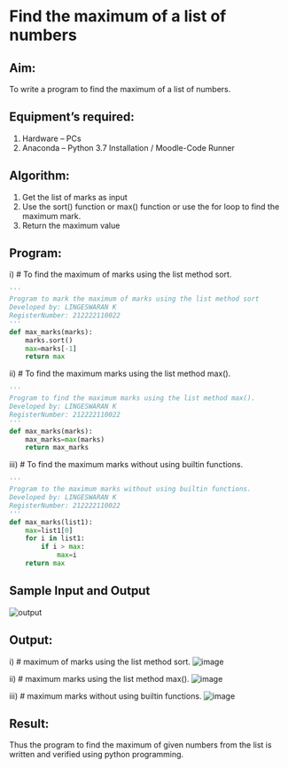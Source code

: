 # Find the maximum of a list of numbers
## Aim:
To write a program to find the maximum of a list of numbers.
## Equipment’s required:
1.	Hardware – PCs
2.	Anaconda – Python 3.7 Installation / Moodle-Code Runner
## Algorithm:
1.	Get the list of marks as input
2.	Use the sort() function or max() function or use the for loop to find the maximum mark.
3.	Return the maximum value
## Program:

i)	# To find the maximum of marks using the list method sort.
```Python
''' 
Program to mark the maximum of marks using the list method sort
Developed by: LINGESWARAN K 
RegisterNumber: 212222110022
'''
def max_marks(marks):
    marks.sort()
    max=marks[-1]
    return max
```

ii)	# To find the maximum marks using the list method max().
```Python
''' 
Program to find the maximum marks using the list method max().
Developed by: LINGESWARAN K
RegisterNumber: 212222110022
'''
def max_marks(marks):
    max_marks=max(marks)
    return max_marks
```

iii) # To find the maximum marks without using builtin functions.
```Python
''' 
Program to the maximum marks without using builtin functions.
Developed by: LINGESWARAN K
RegisterNumber: 212222110022
'''
def max_marks(list1):
    max=list1[0]
    for i in list1:
        if i > max:
            max=i
    return max
```
## Sample Input and Output
![output](./img/max_marks1.jpg) 

## Output:
i)	# maximum of marks using the list method sort.
![image](https://github.com/Lingeswaran04/FindMaximum/assets/119103865/b964d261-1145-4e29-8898-8e4c48e943dc)

ii)	# maximum marks using the list method max().
![image](https://github.com/Lingeswaran04/FindMaximum/assets/119103865/b3539806-0ce3-4fd3-85ee-b431ca09845b)

iii) # maximum marks without using builtin functions.
![image](https://github.com/Lingeswaran04/FindMaximum/assets/119103865/a38c8783-5e1b-4681-8988-1bb44c4e55b3)

## Result:
Thus the program to find the maximum of given numbers from the list is written and verified using python programming.
